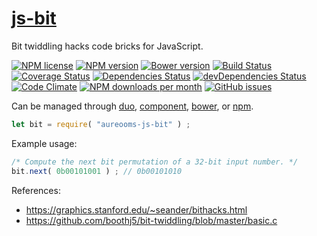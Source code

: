 [js-bit](http://aureooms.github.io/js-bit)
==

Bit twiddling hacks code bricks for JavaScript.

[![NPM license](http://img.shields.io/npm/l/aureooms-js-bit.svg?style=flat)](https://raw.githubusercontent.com/aureooms/js-bit/master/LICENSE)
[![NPM version](http://img.shields.io/npm/v/aureooms-js-bit.svg?style=flat)](https://www.npmjs.org/package/aureooms-js-bit)
[![Bower version](http://img.shields.io/bower/v/aureooms-js-bit.svg?style=flat)](http://bower.io/search/?q=aureooms-js-bit)
[![Build Status](http://img.shields.io/travis/aureooms/js-bit.svg?style=flat)](https://travis-ci.org/aureooms/js-bit)
[![Coverage Status](http://img.shields.io/coveralls/aureooms/js-bit.svg?style=flat)](https://coveralls.io/r/aureooms/js-bit)
[![Dependencies Status](http://img.shields.io/david/aureooms/js-bit.svg?style=flat)](https://david-dm.org/aureooms/js-bit#info=dependencies)
[![devDependencies Status](http://img.shields.io/david/dev/aureooms/js-bit.svg?style=flat)](https://david-dm.org/aureooms/js-bit#info=devDependencies)
[![Code Climate](http://img.shields.io/codeclimate/github/aureooms/js-bit.svg?style=flat)](https://codeclimate.com/github/aureooms/js-bit)
[![NPM downloads per month](http://img.shields.io/npm/dm/aureooms-js-bit.svg?style=flat)](https://www.npmjs.org/package/aureooms-js-bit)
[![GitHub issues](http://img.shields.io/github/issues/aureooms/js-bit.svg?style=flat)](https://github.com/aureooms/js-bit/issues)

Can be managed through [duo](https://github.com/duojs/duo),
[component](https://github.com/componentjs/component),
[bower](https://github.com/bower/bower), or
[npm](https://github.com/npm/npm).

```js
let bit = require( "aureooms-js-bit" ) ;
```

Example usage:

```js
/* Compute the next bit permutation of a 32-bit input number. */
bit.next( 0b00101001 ) ; // 0b00101010
```

References:

 - https://graphics.stanford.edu/~seander/bithacks.html
 - https://github.com/boothj5/bit-twiddling/blob/master/basic.c
